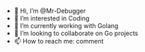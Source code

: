 - 👋 Hi, I’m @Mr-Debugger
- 👀 I’m interested in Coding
- 🌱 I’m currently working with Golang
- 💞️ I’m looking to collaborate on Go projects
- 📫 How to reach me: comment

<!---
Mr-Debugger/Mr-Debugger is a ✨ special ✨ repository because its `README.md` (this file) appears on your GitHub profile.
You can click the Preview link to take a look at your changes.
--->
